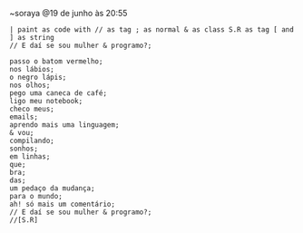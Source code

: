 ~soraya
@19 de junho às 20:55

    | paint as code with // as tag ; as normal & as class S.R as tag [ and ] as string
    // E daí se sou mulher & programo?;

    passo o batom vermelho;
    nos lábios;
    o negro lápis;
    nos olhos;
    pego uma caneca de café;
    ligo meu notebook;
    checo meus;
    emails;
    aprendo mais uma linguagem;
    & vou;
    compilando;
    sonhos;
    em linhas;
    que;
    bra;
    das;
    um pedaço da mudança;
    para o mundo;
    ah! só mais um comentário;
    // E daí se sou mulher & programo?;
	//[S.R]
